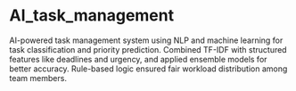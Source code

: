 # AI_task_management
AI-powered task management system using NLP and machine learning for task classification and priority prediction. Combined TF-IDF with structured features like deadlines and urgency, and applied ensemble models for better accuracy. Rule-based logic ensured fair workload distribution among team members.
